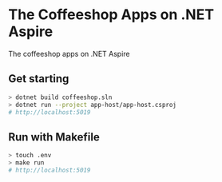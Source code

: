 # The Coffeeshop Apps on .NET Aspire

The coffeeshop apps on .NET Aspire

## Get starting

```sh
> dotnet build coffeeshop.sln
> dotnet run --project app-host/app-host.csproj
# http://localhost:5019
```

## Run with Makefile

```sh
> touch .env
> make run
# http://localhost:5019
```
